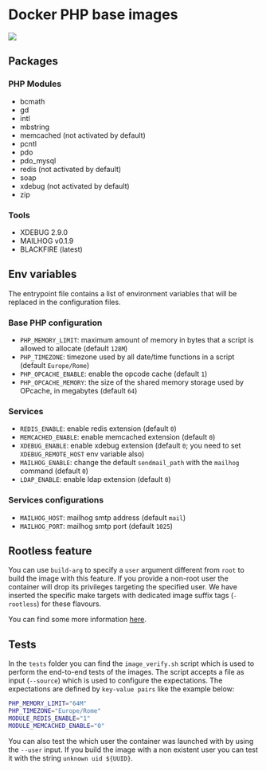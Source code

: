 # Docker PHP base images

[![](https://images.microbadger.com/badges/image/sparkfabrik/docker-php-base-image.svg)](https://microbadger.com/images/sparkfabrik/docker-php-base-image 'Get your own image badge on microbadger.com')

## Packages

### PHP Modules

- bcmath
- gd
- intl
- mbstring
- memcached (not activated by default)
- pcntl
- pdo
- pdo_mysql
- redis (not activated by default)
- soap
- xdebug (not activated by default)
- zip

### Tools

- XDEBUG 2.9.0
- MAILHOG v0.1.9
- BLACKFIRE (latest)

## Env variables

The entrypoint file contains a list of environment variables that will be replaced in the configuration files.

### Base PHP configuration

- `PHP_MEMORY_LIMIT`: maximum amount of memory in bytes that a script is allowed to allocate (default `128M`)
- `PHP_TIMEZONE`: timezone used by all date/time functions in a script (default `Europe/Rome`)
- `PHP_OPCACHE_ENABLE`: enable the opcode cache (default `1`)
- `PHP_OPCACHE_MEMORY`: the size of the shared memory storage used by OPcache, in megabytes (default `64`)

### Services

- `REDIS_ENABLE`: enable redis extension (default `0`)
- `MEMCACHED_ENABLE`: enable memcached extension (default `0`)
- `XDEBUG_ENABLE`: enable xdebug extension (default `0`; you need to set `XDEBUG_REMOTE_HOST` env variable also)
- `MAILHOG_ENABLE`: change the default `sendmail_path` with the `mailhog` command (default `0`)
- `LDAP_ENABLE`: enable ldap extension (default `0`)

### Services configurations

- `MAILHOG_HOST`: mailhog smtp address (default `mail`)
- `MAILHOG_PORT`: mailhog smtp port (default `1025`)

## Rootless feature

You can use `build-arg` to specify a `user` argument different from `root` to build the image with this feature.
If you provide a non-root user the container will drop its privileges targeting the specified user.
We have inserted the specific make targets with dedicated image suffix tags (`-rootless`) for these flavours.

You can find some more information [here](https://docs.bitnami.com/tutorials/work-with-non-root-containers/).

## Tests

In the `tests` folder you can find the `image_verify.sh` script which is used to perform the end-to-end tests of the images.
The script accepts a file as input (`--source`) which is used to configure the expectations.
The expectations are defined by `key-value pairs` like the example below:

```bash
PHP_MEMORY_LIMIT="64M"
PHP_TIMEZONE="Europe/Rome"
MODULE_REDIS_ENABLE="1"
MODULE_MEMCACHED_ENABLE="0"
```

You can also test the which user the container was launched with by using the `--user` input.
If you build the image with a non existent user you can test it with the string `unknown uid ${UUID}`.
